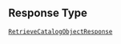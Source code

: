 ## Response Type

[`RetrieveCatalogObjectResponse`](../../doc/models/retrieve-catalog-object-response.md)
